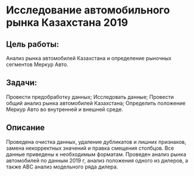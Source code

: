# Исследование автомобильного рынка Казахстана 2019
## Цель работы: 
Анализ рынка автомобилей Казахстана и определение рыночных сегментов Меркур Авто.

## Задачи:

Провести предобработку данных;
Исследовать данные;
Провести общий анализ рынка автомобилей Казахстана;
Определить положение Меркур Авто во внутренней и внешней среде.

## Описание
Проведена очистка данных, удаление дубликатов и лишних признаков, замена некорректных значений и правка смещения столбцов. Все данные приведены к необходимым форматам. Проведен анализ рынка автомобилей по данным 2019 г, анализ положения одного из дилеров, а также ABC анализ модельного ряда дилера.
